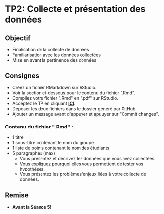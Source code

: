 # TP2: Collecte et présentation des données

## Objectif
- Finalisation de la collecte de données
- Familiarisation avec les données collectées
- Mise en avant la pertinence des données

## Consignes
- Créez un fichier RMarkdown sur RStudio.
- Voir la section ci-dessous pour le contenu du fichier ".Rmd".
- Compilez votre fichier ".Rmd" en ".pdf" sur RStudio.
- Acceptez le TP en cliquant **[ICI](https://classroom.github.com/g/FpbxUcQe)**.
- Déposer les deux fichiers dans le dossier généré par GitHub.
- Ajouter un message avant d'appuyer et apuuyer sur "Commit changes".

### Contenu du fichier ".Rmd" :
- 1 titre
- 1 sous-titre contenant le nom du groupe
- 1 liste de points contenant le nom des étudiants
- 5 paragraphes (max)
    - Vous présentez et décrivez les données que vous avez collectées.
    - Vous expliquez pourquoi elles vous permettent de tester vos hypothèses.
    - Vous présentez les problèmes/enjeux liées à votre collecte de données.

## Remise
- **Avant la Séance 5!**
